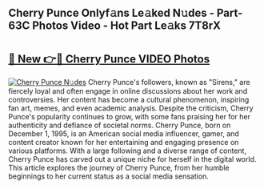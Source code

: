 ## Cherry Punce Onlyf𝚊ns Le𝚊ked N𝚞des - Part-63C Photos Video - Hot Part Le𝚊ks 7T8rX

# <h2><a href="http://ab85670.deff.icu/?id=Cherry+Punce">🔗 New 👉🔴 Cherry Punce VIDEO Photos</a></h2>

[![Cherry Punce N𝚞des](https://i.imgur.com/rIISA9y.gif)](http://ab85670.deff.icu/?id=Cherry+Punce)
Cherry Punce's followers, known as "Sirens," are fiercely loyal and often engage in online discussions about her work and controversies. Her content has become a cultural phenomenon, inspiring fan art, memes, and even academic analysis. Despite the criticism, Cherry Punce's popularity continues to grow, with some fans praising her for her authenticity and defiance of societal norms. Cherry Punce, born on December 1, 1995, is an American social media influencer, gamer, and content creator known for her entertaining and engaging presence on various platforms. With a large following and a diverse range of content, Cherry Punce has carved out a unique niche for herself in the digital world. This article explores the journey of Cherry Punce, from her humble beginnings to her current status as a social media sensation.
